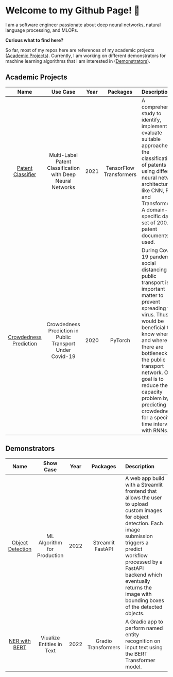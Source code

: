 # Welcome to my Github Page! 👋

I am a software engineer passionate about deep neural networks, natural language processing, and MLOPs.

**Curious what to find here?**

So far, most of my repos here are references of my academic projects ([Academic Projects](#academic-projects)). Currently, I am working on different demonstrators for machine learning algorithms that I am interested in ([Demonstrators](#demonstrators)).

## Academic Projects

  | Name   | Use Case | Year | Packages | Description
  |:---:   | :---: | :---: | :---: |:---
  | [Patent Classifier](https://github.com/cdrc1103/PatentClassifier) | Multi-Label Patent Classification with Deep Neural Networks |2021| TensorFlow </br>Transformers |A comprehensive study to identify, implement and evaluate suitable approaches for the classification of patents using different neural network architectures like CNN, RNN, and Transformers. A domain-specific data set of 200.000 patent documents is used.
  | [Crowdedness Prediction](https://github.com/cdrc1103/CrowdednessPrediction) | Crowdedness Prediction in Public Transport Under Covid-19 |2020|PyTorch| During Covid-19 pandemic social distancing in public transport is an important matter to prevent spreading the virus. Thus, it would be beneficial to know when and where there are bottlenecks in the public transport network. Our goal is to reduce the capacity problem by predicting the crowdedness for a specified time interval with RNNs.
  
## Demonstrators

  | Name   | Show Case | Year | Packages|Description
  |:---:   | :---: | :---: | :---:| :---
  | [Object Detection](https://github.com/cdrc1103/ObjectDetection) | ML Algorithm for Production |2022|Streamlit </br> FastAPI| A web app build with a Streamlit frontend that allows the user to upload custom images for object detection. Each image submission triggers a predict workflow processed by a FastAPI backend which eventually returns the image with bounding boxes of the detected objects.
  | [NER with BERT](https://github.com/cdrc1103/NER/tree/main/BERT)| Viualize Entities in Text | 2022 | Gradio </br> Transformers |A Gradio app to perform named entity recognition on input text using the BERT Transformer model.|
